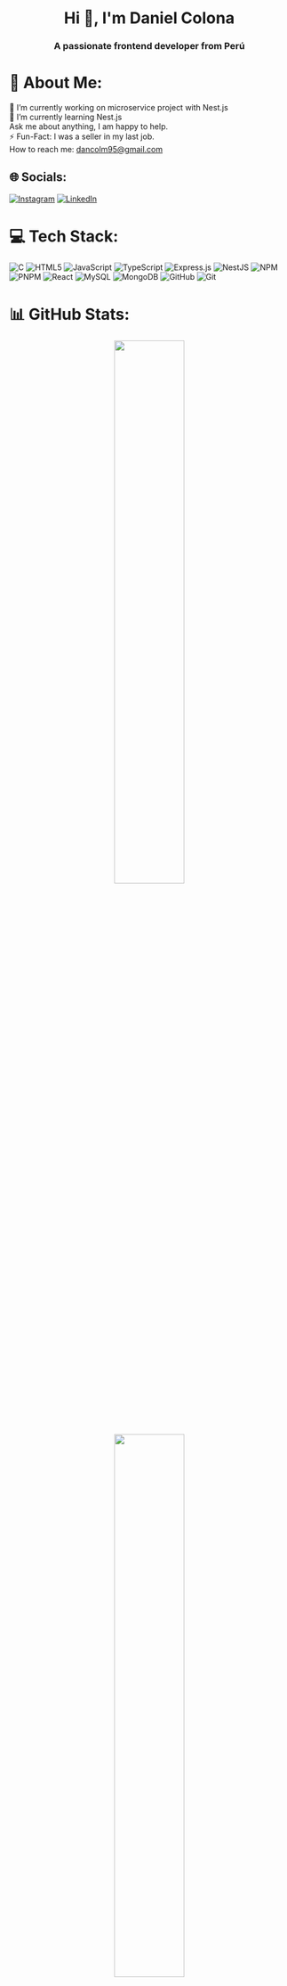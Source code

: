 <!-- Your title -->
<h1 align="center">Hi 👋, I'm Daniel Colona</h1>
<h3 align="center">A passionate frontend developer from Perú</h3>

# 💫 About Me:
🔭 I’m currently working on microservice project with Nest.js<br>🌱 I’m currently learning Nest.js<br>Ask me about anything, I am happy to help.<br>⚡ Fun-Fact: I was a seller in my last job.<br>How to reach me: dancolm95@gmail.com


## 🌐 Socials:
[![Instagram](https://img.shields.io/badge/Instagram-%23E4405F.svg?logo=Instagram&logoColor=white)](https://instagram.com/Daniel_Colona) [![LinkedIn](https://img.shields.io/badge/LinkedIn-%230077B5.svg?logo=linkedin&logoColor=white)](https://linkedin.com/in/daniel-colona-merino/) 

# 💻 Tech Stack:
![C](https://img.shields.io/badge/c-%2300599C.svg?style=for-the-badge&logo=c&logoColor=white) ![HTML5](https://img.shields.io/badge/html5-%23E34F26.svg?style=for-the-badge&logo=html5&logoColor=white) ![JavaScript](https://img.shields.io/badge/javascript-%23323330.svg?style=for-the-badge&logo=javascript&logoColor=%23F7DF1E) ![TypeScript](https://img.shields.io/badge/typescript-%23007ACC.svg?style=for-the-badge&logo=typescript&logoColor=white) ![Express.js](https://img.shields.io/badge/express.js-%23404d59.svg?style=for-the-badge&logo=express&logoColor=%2361DAFB) ![NestJS](https://img.shields.io/badge/nestjs-%23E0234E.svg?style=for-the-badge&logo=nestjs&logoColor=white) ![NPM](https://img.shields.io/badge/NPM-%23CB3837.svg?style=for-the-badge&logo=npm&logoColor=white) ![PNPM](https://img.shields.io/badge/pnpm-%234a4a4a.svg?style=for-the-badge&logo=pnpm&logoColor=f69220) ![React](https://img.shields.io/badge/react-%2320232a.svg?style=for-the-badge&logo=react&logoColor=%2361DAFB) ![MySQL](https://img.shields.io/badge/mysql-4479A1.svg?style=for-the-badge&logo=mysql&logoColor=white) ![MongoDB](https://img.shields.io/badge/MongoDB-%234ea94b.svg?style=for-the-badge&logo=mongodb&logoColor=white) ![GitHub](https://img.shields.io/badge/github-%23121011.svg?style=for-the-badge&logo=github&logoColor=white) ![Git](https://img.shields.io/badge/git-%23F05033.svg?style=for-the-badge&logo=git&logoColor=white)
# 📊 GitHub Stats:
<p align="center">
  <img src="https://github-readme-stats.vercel.app/api?username=Dancolm95&theme=dark&hide_border=false&include_all_commits=false&count_private=false" style="max-width: 600px; width: 50%;" />
</p>

<p align="center">
  <img src="https://nirzak-streak-stats.vercel.app/?user=Dancolm95&theme=dark&hide_border=false" style="max-width: 600px; width: 50%;" />
</p>

<p align="center">
  <img src="https://github-readme-stats.vercel.app/api/top-langs/?username=Dancolm95&theme=dark&hide_border=false&include_all_commits=false&count_private=false&layout=compact" style="max-width: 600px; width: 100%;" />
</p>


### ✍️ Random Dev Quote
![](https://quotes-github-readme.vercel.app/api?type=horizontal&theme=radical)

-----

